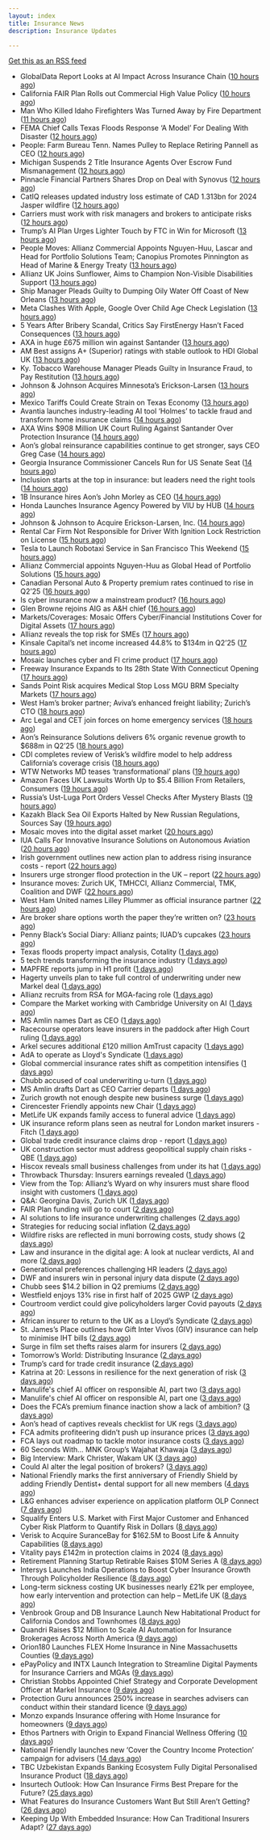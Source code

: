 ```yaml
---
layout: index
title: Insurance News
description: Insurance Updates

---
```


[Get this as an RSS feed](/insurance.rss)

<!-- news_marker starts -->
- GlobalData Report Looks at AI Impact Across Insurance Chain ([10 hours ago](https://insurance-edge.net/2025/07/25/globaldata-report-looks-at-ai-impact-across-insurance-chain/))
- California FAIR Plan Rolls out Commercial High Value Policy ([10 hours ago](https://www.insurancejournal.com/news/west/2025/07/25/833310.htm))
- Man Who Killed Idaho Firefighters Was Turned Away by Fire Department ([11 hours ago](https://www.insurancejournal.com/news/west/2025/07/25/833307.htm))
- FEMA Chief Calls Texas Floods Response ‘A Model’ For Dealing With Disaster ([12 hours ago](https://www.insurancejournal.com/news/southcentral/2025/07/25/833299.htm))
- People: Farm Bureau Tenn. Names Pulley to Replace Retiring Pannell as CEO ([12 hours ago](https://www.insurancejournal.com/news/southeast/2025/07/25/833298.htm))
- Michigan Suspends 2 Title Insurance Agents Over Escrow Fund Mismanagement ([12 hours ago](https://www.insurancejournal.com/news/midwest/2025/07/25/833295.htm))
- Pinnacle Financial Partners Shares Drop on Deal with Synovus ([12 hours ago](https://www.insurancejournal.com/news/southeast/2025/07/25/833291.htm))
- CatIQ releases updated industry loss estimate of CAD 1.313bn for 2024 Jasper wildfire ([12 hours ago](https://www.reinsurancene.ws/catiq-releases-updated-industry-loss-estimate-of-cad-1-313bn-for-2024-jasper-wildfire/))
- Carriers must work with risk managers and brokers to anticipate risks ([12 hours ago](https://www.insurancebusinessmag.com/uk/news/breaking-news/carriers-must-work-with-risk-managers-and-brokers-to-anticipate-risks-543906.aspx))
- Trump’s AI Plan Urges Lighter Touch by FTC in Win for Microsoft ([13 hours ago](https://www.insurancejournal.com/news/national/2025/07/25/833287.htm))
- People Moves: Allianz Commercial Appoints Nguyen-Huu, Lascar and Head for Portfolio Solutions Team; Canopius Promotes Pinnington as Head of Marine & Energy Treaty ([13 hours ago](https://www.insurancejournal.com/news/international/2025/07/25/833250.htm))
- Allianz UK Joins Sunflower, Aims to Champion Non-Visible Disabilities Support ([13 hours ago](https://insurance-edge.net/2025/07/25/allianz-uk-joins-sunflower-aims-to-champion-non-visible-disabilities-support/))
- Ship Manager Pleads Guilty to Dumping Oily Water Off Coast of New Orleans ([13 hours ago](https://www.insurancejournal.com/news/southcentral/2025/07/25/833275.htm))
- Meta Clashes With Apple, Google Over Child Age Check Legislation ([13 hours ago](https://www.insurancejournal.com/news/national/2025/07/25/833246.htm))
- 5 Years After Bribery Scandal, Critics Say FirstEnergy Hasn’t Faced Consequences ([13 hours ago](https://www.insurancejournal.com/news/midwest/2025/07/25/833266.htm))
- AXA in huge £675 million win against Santander ([13 hours ago](https://www.insurancebusinessmag.com/uk/news/legal-insights/axa-in-huge-675-million-win-against-santander-543889.aspx))
- AM Best assigns A+ (Superior) ratings with stable outlook to HDI Global UK ([13 hours ago](https://www.reinsurancene.ws/am-best-assigns-a-superior-ratings-with-stable-outlook-to-hdi-global-uk/))
- Ky. Tobacco Warehouse Manager Pleads Guilty in Insurance Fraud, to Pay Restitution ([13 hours ago](https://www.insurancejournal.com/news/southeast/2025/07/25/833247.htm))
- Johnson & Johnson Acquires Minnesota’s Erickson-Larsen ([13 hours ago](https://www.insurancejournal.com/news/midwest/2025/07/25/833256.htm))
- Mexico Tariffs Could Create Strain on Texas Economy ([13 hours ago](https://www.insurancejournal.com/news/southcentral/2025/07/25/833251.htm))
- Avantia launches industry-leading AI tool ‘Holmes’ to tackle fraud and transform home insurance claims ([14 hours ago](https://insurance-edge.net/2025/07/25/avantia-launches-industry-leading-ai-tool-holmes-to-tackle-fraud-and-transform-home-insurance-claims/))
- AXA Wins $908 Million UK Court Ruling Against Santander Over Protection Insurance ([14 hours ago](https://www.insurancejournal.com/news/international/2025/07/25/833243.htm))
- Aon’s global reinsurance capabilities continue to get stronger, says CEO Greg Case ([14 hours ago](https://www.reinsurancene.ws/aons-global-reinsurance-capabilities-continue-to-get-stronger-says-ceo-greg-case/))
- Georgia Insurance Commissioner Cancels Run for US Senate Seat ([14 hours ago](https://www.insurancejournal.com/news/southeast/2025/07/25/833234.htm))
- Inclusion starts at the top in insurance: but leaders need the right tools ([14 hours ago](https://insurance-edge.net/2025/07/25/inclusion-starts-at-the-top-in-insurance-but-leaders-need-the-right-tools/))
- 1B Insurance hires Aon’s John Morley as CEO ([14 hours ago](https://www.reinsurancene.ws/1b-insurance-hires-aons-john-morley-as-ceo/))
- Honda Launches Insurance Agency Powered by VIU by HUB ([14 hours ago](https://www.insurancejournal.com/news/national/2025/07/25/833226.htm))
- Johnson & Johnson to Acquire Erickson-Larsen, Inc. ([14 hours ago](https://www.insurancejournal.com/services/newswire/2025/07/25/833231.htm))
- Rental Car Firm Not Responsible for Driver With Ignition Lock Restriction on License ([15 hours ago](https://www.insurancejournal.com/news/east/2025/07/25/833221.htm))
- Tesla to Launch Robotaxi Service in San Francisco This Weekend ([15 hours ago](https://www.insurancejournal.com/news/west/2025/07/25/833218.htm))
- Allianz Commercial appoints Nguyen-Huu as Global Head of Portfolio Solutions ([15 hours ago](https://www.reinsurancene.ws/allianz-commercial-appoints-nguyen-huu-as-global-head-of-portfolio-solutions/))
- Canadian Personal Auto & Property premium rates continued to rise in Q2’25 ([16 hours ago](https://www.reinsurancene.ws/canadian-personal-auto-property-premium-rates-continued-to-rise-in-q225/))
- Is cyber insurance now a mainstream product? ([16 hours ago](https://www.insurancebusinessmag.com/uk/tv/is-cyber-insurance-now-a-mainstream-product-543838.aspx))
- Glen Browne rejoins AIG as A&H chief ([16 hours ago](https://www.insurancebusinessmag.com/uk/news/breaking-news/glen-browne-rejoins-aig-as-aandh-chief-543840.aspx))
- Markets/Coverages: Mosaic Offers Cyber/Financial Institutions Cover for Digital Assets ([17 hours ago](https://www.insurancejournal.com/news/international/2025/07/25/833212.htm))
- Allianz reveals the top risk for SMEs ([17 hours ago](https://www.insurancebusinessmag.com/uk/news/sme/allianz-reveals-the-top-risk-for-smes-543841.aspx))
- Kinsale Capital’s net income increased 44.8% to $134m in Q2’25 ([17 hours ago](https://www.reinsurancene.ws/kinsale-capitals-net-income-increased-44-8-to-134m-in-q225/))
- Mosaic launches cyber and FI crime product ([17 hours ago](https://www.insurancebusinessmag.com/uk/news/cyber/mosaic-launches-cyber-and-fi-crime-product-543844.aspx))
- Freeway Insurance Expands to Its 28th State With Connecticut Opening ([17 hours ago](https://www.insurancejournal.com/news/east/2025/07/25/833208.htm))
- Sands Point Risk acquires Medical Stop Loss MGU BRM Specialty Markets ([17 hours ago](https://www.reinsurancene.ws/sands-point-risk-acquires-medical-stop-loss-mgu-brm-specialty-markets/))
- West Ham’s broker partner; Aviva’s enhanced freight liability; Zurich’s CTO ([18 hours ago](https://www.postonline.co.uk/news/7958240/west-hams-broker-partner-avivas-enhanced-freight-liability-zurichs-cto))
- Arc Legal and CET join forces on home emergency services ([18 hours ago](https://www.insurancebusinessmag.com/uk/news/property-insurance/arc-legal-and-cet-join-forces-on-home-emergency-services-543842.aspx))
- Aon’s Reinsurance Solutions delivers 6% organic revenue growth to $688m in Q2’25 ([18 hours ago](https://www.reinsurancene.ws/aons-reinsurance-solutions-delivers-6-organic-revenue-growth-to-688m-in-q225/))
- CDI completes review of Verisk’s wildfire model to help address California’s coverage crisis ([18 hours ago](https://www.reinsurancene.ws/cdi-completes-review-of-verisks-wildfire-model-to-help-address-californias-coverage-crisis/))
- WTW Networks MD teases ‘transformational’ plans ([19 hours ago](https://www.postonline.co.uk/broker/7958211/wtw-networks-md-teases-%E2%80%98transformational%E2%80%99-plans))
- Amazon Faces UK Lawsuits Worth Up to $5.4 Billion From Retailers, Consumers ([19 hours ago](https://www.insurancejournal.com/news/international/2025/07/25/833205.htm))
- Russia’s Ust-Luga Port Orders Vessel Checks After Mystery Blasts ([19 hours ago](https://www.insurancejournal.com/news/international/2025/07/25/833149.htm))
- Kazakh Black Sea Oil Exports Halted by New Russian Regulations, Sources Say ([19 hours ago](https://www.insurancejournal.com/news/international/2025/07/25/833151.htm))
- Mosaic moves into the digital asset market ([20 hours ago](https://insurance-edge.net/2025/07/25/mosaic-moves-into-the-digital-asset-market/))
- IUA Calls For Innovative Insurance Solutions on Autonomous Aviation ([20 hours ago](https://insurance-edge.net/2025/07/25/iua-calls-for-innovative-insurance-solutions-on-autonomous-aviation/))
- Irish government outlines new action plan to address rising insurance costs - report ([22 hours ago](https://www.insurancebusinessmag.com/uk/news/breaking-news/irish-government-outlines-new-action-plan-to-address-rising-insurance-costs--report-543820.aspx))
- Insurers urge stronger flood protection in the UK – report ([22 hours ago](https://www.insurancebusinessmag.com/uk/news/catastrophe/insurers-urge-stronger-flood-protection-in-the-uk--report-543819.aspx))
- Insurance moves: Zurich UK, TMHCCI, Allianz Commercial, TMK, Coalition and DWF ([22 hours ago](https://www.insurancebusinessmag.com/uk/news/breaking-news/insurance-moves-zurich-uk-tmhcci-allianz-commercial-tmk-coalition-and-dwf-543818.aspx))
- West Ham United names Lilley Plummer as official insurance partner ([22 hours ago](https://www.insurancebusinessmag.com/uk/news/breaking-news/west-ham-united-names-lilley-plummer-as-official-insurance-partner-543816.aspx))
- Are broker share options worth the paper they’re written on? ([23 hours ago](https://www.postonline.co.uk/broker/7958214/are-broker-share-options-worth-the-paper-they%E2%80%99re-written-on))
- Penny Black’s Social Diary: Allianz paints; IUAD’s cupcakes ([23 hours ago](https://www.postonline.co.uk/people/7957979/penny-black%E2%80%99s-social-diary-allianz-paints-iuad%E2%80%99s-cupcakes))
- Texas floods property impact analysis, Cotality ([1 days ago](https://www.dig-in.com/news/texas-floods-property-impact-analysis-cotality))
- 5 tech trends transforming the insurance industry ([1 days ago](https://www.dig-in.com/opinion/5-tech-trends-transforming-the-insurance-industry))
- MAPFRE reports jump in H1 profit ([1 days ago](https://www.insurancebusinessmag.com/uk/news/breaking-news/mapfre-reports-jump-in-h1-profit-543764.aspx))
- Hagerty unveils plan to take full control of underwriting under new Markel deal ([1 days ago](https://www.insurancebusinessmag.com/uk/news/breaking-news/hagerty-unveils-plan-to-take-full-control-of-underwriting-under-new-markel-deal-543765.aspx))
- Allianz recruits from RSA for MGA-facing role ([1 days ago](https://www.postonline.co.uk/commercial/7958219/allianz-recruits-from-rsa-for-mga-facing-role))
- Compare the Market working with Cambridge University on AI ([1 days ago](https://www.postonline.co.uk/technology/7958218/compare-the-market-working-with-cambridge-university-on-ai))
- MS Amlin names Dart as CEO ([1 days ago](https://www.insurancebusinessmag.com/uk/news/breaking-news/ms-amlin-names-dart-as-ceo-543693.aspx))
- Racecourse operators leave insurers in the paddock after High Court ruling ([1 days ago](https://www.insurancebusinessmag.com/uk/news/legal-insights/racecourse-operators-leave-insurers-in-the-paddock-after-high-court-ruling-543686.aspx))
- Arkel secures additional £120 million AmTrust capacity ([1 days ago](https://www.insurancebusinessmag.com/uk/news/breaking-news/arkel-secures-additional-120-million-amtrust-capacity-543678.aspx))
- AdA to operate as Lloyd's Syndicate ([1 days ago](https://www.insurancebusinessmag.com/uk/news/breaking-news/ada-to-operate-as-lloyds-syndicate-543677.aspx))
- Global commercial insurance rates shift as competition intensifies ([1 days ago](https://www.insurancebusinessmag.com/uk/news/breaking-news/global-commercial-insurance-rates-shift-as-competition-intensifies-543672.aspx))
- Chubb accused of coal underwriting u-turn ([1 days ago](https://www.postonline.co.uk/commercial/7958216/chubb-accused-of-coal-underwriting-u-turn))
- MS Amlin drafts Dart as CEO Carrier departs ([1 days ago](https://www.postonline.co.uk/lloyd%E2%80%99slondon/7958217/ms-amlin-drafts-dart-as-ceo-carrier-departs))
- Zurich growth not enough despite new business surge ([1 days ago](https://www.postonline.co.uk/commercial/7958205/zurich-growth-not-enough-despite-new-business-surge))
- Cirencester Friendly appoints new Chair ([1 days ago](https://ifamagazine.com/cirencester-friendly-appoints-new-chair/))
- MetLife UK expands family access to funeral advice ([1 days ago](https://ifamagazine.com/metlife-uk-expands-family-access-to-funeral-advice/))
- UK insurance reform plans seen as neutral for London market insurers - Fitch ([1 days ago](https://www.insurancebusinessmag.com/uk/news/breaking-news/uk-insurance-reform-plans-seen-as-neutral-for-london-market-insurers--fitch-543633.aspx))
- Global trade credit insurance claims drop - report ([1 days ago](https://www.insurancebusinessmag.com/uk/news/breaking-news/global-trade-credit-insurance-claims-drop--report-543627.aspx))
- UK construction sector must address geopolitical supply chain risks - QBE ([1 days ago](https://www.insurancebusinessmag.com/uk/news/construction-engineering/uk-construction-sector-must-address-geopolitical-supply-chain-risks--qbe-543625.aspx))
- Hiscox reveals small business challenges from under its hat ([1 days ago](https://www.insurancebusinessmag.com/uk/news/sme/hiscox-reveals-small-business-challenges-from-under-its-hat-543623.aspx))
- Throwback Thursday: Insurers earnings revealed ([1 days ago](https://www.postonline.co.uk/people/7956736/throwback-thursday-insurers-earnings-revealed))
- View from the Top: Allianz’s Wyard on why insurers must share flood insight with customers ([1 days ago](https://www.postonline.co.uk/personal/7958015/view-from-the-top-allianz%E2%80%99s-wyard-on-why-insurers-must-share-flood-insight-with-customers))
- Q&A: Georgina Davis, Zurich UK ([1 days ago](https://www.postonline.co.uk/broker/7957642/qa-georgina-davis-zurich-uk))
- FAIR Plan funding will go to court ([2 days ago](https://www.dig-in.com/news/california-fair-plan-funding-will-go-to-court))
- AI solutions to life insurance underwriting challenges ([2 days ago](https://www.dig-in.com/opinion/ai-solutions-to-insurance-underwriting-challenges))
- Strategies for reducing social inflation ([2 days ago](https://www.dig-in.com/news/strategies-for-reducing-social-inflation))
- Wildfire risks are reflected in muni borrowing costs, study shows ([2 days ago](https://www.dig-in.com/news/wildfire-risks-are-reflected-in-muni-borrowing-costs-study-shows))
- Law and insurance in the digital age: A look at nuclear verdicts, AI and more ([2 days ago](https://www.dig-in.com/podcast/law-and-insurance-in-the-digital-age-a-look-at-nuclear-verdicts-ai-and-more))
- Generational preferences challenging HR leaders ([2 days ago](https://www.insurancebusinessmag.com/uk/business-strategy/generational-preferences-challenging-hr-leaders-543566.aspx))
- DWF and insurers win in personal injury data dispute ([2 days ago](https://www.postonline.co.uk/news/7958213/dwf-and-insurers-win-in-personal-injury-data-dispute))
- Chubb sees $14.2 billion in Q2 premiums ([2 days ago](https://www.insurancebusinessmag.com/uk/news/breaking-news/chubb-sees-14-2-billion-in-q2-premiums-543513.aspx))
- Westfield enjoys 13% rise in first half of 2025 GWP ([2 days ago](https://www.insurancebusinessmag.com/uk/news/breaking-news/westfield-enjoys-13-rise-in-first-half-of-2025-gwp-543510.aspx))
- Courtroom verdict could give policyholders larger Covid payouts ([2 days ago](https://www.postonline.co.uk/commercial/7958212/courtroom-verdict-could-give-policyholders-larger-covid-payouts))
- African insurer to return to the UK as a Lloyd’s Syndicate ([2 days ago](https://www.postonline.co.uk/news/7958210/african-insurer-to-return-to-the-uk-as-a-lloyd%E2%80%99s-syndicate))
- St. James’s Place outlines how Gift Inter Vivos (GIV) insurance can help to minimise IHT bills ([2 days ago](https://ifamagazine.com/st-jamess-place-outlines-how-gift-inter-vivos-giv-insurance-can-help-to-minimise-iht-bills/))
- Surge in film set thefts raises alarm for insurers ([2 days ago](https://www.postonline.co.uk/commercial/7957906/surge-in-film-set-thefts-raises-alarm-for-insurers))
- Tomorrow’s World: Distributing Insurance ([2 days ago](https://www.postonline.co.uk/broker/7958017/tomorrow%E2%80%99s-world-distributing-insurance))
- Trump’s card for trade credit insurance ([2 days ago](https://www.postonline.co.uk/commercial/7957922/trump%E2%80%99s-card-for-trade-credit-insurance))
- Katrina at 20: Lessons in resilience for the next generation of risk ([3 days ago](https://www.dig-in.com/opinion/lessons-learned-from-hurricane-katrina))
- Manulife's chief AI officer on responsible AI, part two ([3 days ago](https://www.dig-in.com/news/manulife-chief-ai-officer-on-responsible-ai-part-two))
- Manulife's chief AI officer on responsible AI, part one ([3 days ago](https://www.dig-in.com/news/manulifes-chief-ai-officer-on-responsible-ai))
- Does the FCA’s premium finance inaction show a lack of ambition? ([3 days ago](https://www.postonline.co.uk/news/7958203/does-fca%E2%80%99s-premium-finance-inaction-show-a-lack-of-ambition))
- Aon’s head of captives reveals checklist for UK regs ([3 days ago](https://www.postonline.co.uk/regulation/7958193/aon%E2%80%99s-head-of-captives-reveals-checklist-for-uk-regs))
- FCA admits profiteering didn’t push up insurance prices ([3 days ago](https://www.postonline.co.uk/regulation/7958197/fca-admits-profiteering-didnt-push-up-insurance-prices))
- FCA lays out roadmap to tackle motor insurance costs ([3 days ago](https://www.postonline.co.uk/personal/7958196/fca-lays-out-roadmap-to-tackle-motor-insurance-costs))
- 60 Seconds With... MNK Group’s Wajahat Khawaja ([3 days ago](https://www.postonline.co.uk/people/7957961/60-seconds-with-mnk-groups-wajahat-khawaja))
- Big Interview: Mark Christer, Wakam UK ([3 days ago](https://www.postonline.co.uk/personal/7958184/big-interview-mark-christer-wakam-uk))
- Could AI alter the legal position of brokers? ([3 days ago](https://www.postonline.co.uk/broker/7958013/could-ai-alter-the-legal-position-of-brokers))
- National Friendly marks the first anniversary of Friendly Shield by adding Friendly Dentist+ dental support for all new members ([4 days ago](https://ifamagazine.com/national-friendly-marks-the-first-anniversary-of-friendly-shield-by-adding-friendly-dentist-dental-support-for-all-new-members/))
- L&G enhances adviser experience on application platform OLP Connect ([7 days ago](https://ifamagazine.com/lg-enhances-adviser-experience-on-application-platform-olp-connect/))
- Squalify Enters U.S. Market with First Major Customer and Enhanced Cyber Risk Platform to Quantify Risk in Dollars ([8 days ago](https://www.insurtechinsights.com/squalify-enters-u-s-market-with-first-major-customer-and-enhanced-cyber-risk-platform-to-quantify-risk-in-dollars/))
- Verisk to Acquire SuranceBay for $162.5M to Boost Life & Annuity Capabilities ([8 days ago](https://www.insurtechinsights.com/verisk-to-acquire-surancebay-for-162-5m-to-boost-life-annuity-capabilities/))
- Vitality pays £142m in protection claims in 2024 ([8 days ago](https://ifamagazine.com/vitality-pays-142m-in-protection-claims-in-2024/))
- Retirement Planning Startup Retirable Raises $10M Series A ([8 days ago](https://www.insurtechinsights.com/retirement-planning-startup-retirable-raises-10m-series-a/))
- Intersys Launches India Operations to Boost Cyber Insurance Growth Through Policyholder Resilience ([8 days ago](https://www.insurtechinsights.com/intersys-launches-india-operations-to-boost-cyber-insurance-growth-through-policyholder-resilience/))
- Long-term sickness costing UK businesses nearly £21k per employee, how early intervention and protection can help – MetLife UK ([8 days ago](https://ifamagazine.com/long-term-sickness-costing-uk-businesses-nearly-21k-per-employee-how-early-intervention-and-protection-can-help-metlife-uk/))
- Venbrook Group and DB Insurance Launch New Habitational Product for California Condos and Townhomes ([8 days ago](https://www.insurtechinsights.com/venbrook-group-and-db-insurance-launch-new-habitational-product-for-california-condos-and-townhomes/))
- Quandri Raises $12 Million to Scale AI Automation for Insurance Brokerages Across North America ([9 days ago](https://www.insurtechinsights.com/quandri-raises-12-million-to-scale-ai-automation-for-insurance-brokerages-across-north-america/))
- Orion180 Launches FLEX Home Insurance in Nine Massachusetts Counties ([9 days ago](https://www.insurtechinsights.com/orion180-launches-flex-home-insurance-in-nine-massachusetts-counties/))
- ePayPolicy and INTX Launch Integration to Streamline Digital Payments for Insurance Carriers and MGAs ([9 days ago](https://www.insurtechinsights.com/epaypolicy-and-intx-launch-integration-to-streamline-digital-payments-for-insurance-carriers-and-mgas/))
- Christian Stobbs Appointed Chief Strategy and Corporate Development Officer at Markel Insurance ([9 days ago](https://www.insurtechinsights.com/christian-stobbs-appointed-chief-strategy-and-corporate-development-officer-at-markel-insurance/))
- Protection Guru announces 250% increase in searches advisers can conduct within their standard licence ([9 days ago](https://ifamagazine.com/protection-guru-announces-250-increase-in-searches-advisers-can-conduct-within-their-standard-licence/))
- Monzo expands Insurance offering with Home Insurance for homeowners ([9 days ago](https://ifamagazine.com/monzo-expands-insurance-offering-with-home-insurance-for-homeowners/))
- Ethos Partners with Origin to Expand Financial Wellness Offering ([10 days ago](https://www.insurtechinsights.com/ethos-partners-with-origin-to-expand-financial-wellness-offering/))
- National Friendly launches new ‘Cover the Country Income Protection’ campaign for advisers ([14 days ago](https://ifamagazine.com/national-friendly-launches-new-cover-the-country-income-protection-campaign-for-advisers/))
- TBC Uzbekistan Expands Banking Ecosystem Fully Digital Personalised Insurance Product ([18 days ago](https://thefintechtimes.com/tbc-uzbekistan-launches-fully-digital-personalised-insurance-product/))
- Insurtech Outlook: How Can Insurance Firms Best Prepare for the Future? ([25 days ago](https://thefintechtimes.com/insurtech-outlook-how-can-insurance-firms-best-prepare-for-the-future/))
- What Features do Insurance Customers Want But Still Aren’t Getting? ([26 days ago](https://thefintechtimes.com/what-features-do-insurance-customers-want-but-still-arent-getting/))
- Keeping Up With Embedded Insurance: How Can Traditional Insurers Adapt? ([27 days ago](https://thefintechtimes.com/keeping-up-with-embedded-insurance-how-can-traditional-insurers-adapt/))

<!-- news_marker ends -->